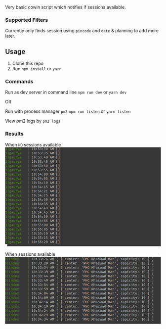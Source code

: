 Very basic cowin script which notifies if sessions available.

### Supported Filters
Currently only finds session using `pincode` and `date` & planning to add more later.

## Usage
1. Clone this repo
2. Run `npm install` or `yarn`


### Commands
Run as dev server in command line
`npm run dev` or `yarn dev`

OR

Run with process manager `pm2`
`npm run listen` or `yarn listen`

View pm2 logs by `pm2 logs`

### Results
When `NO` sessions available
![No sessions available](./empty-output.png)

When sessions available
![No sessions available](./success-output.png)

